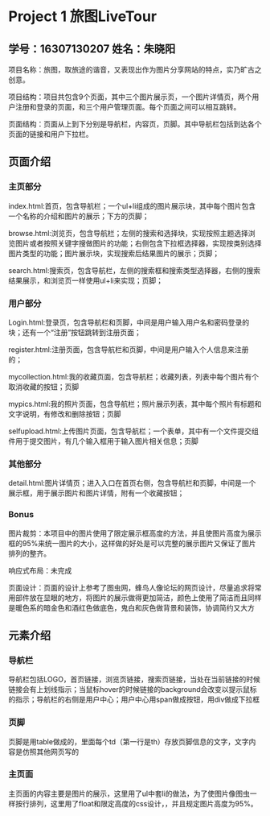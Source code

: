 # Project 1 旅图LiveTour
## 学号：16307130207 姓名：朱晓阳

项目名称：旅图，取旅途的谐音，又表现出作为图片分享网站的特点，实乃旷古之创意。

项目结构：项目共包含9个页面，其中三个图片展示页，一个图片详情页，两个用户注册和登录的页面，和三个用户管理页面。每个页面之间可以相互跳转。

页面结构：页面从上到下分别是导航栏，内容页，页脚。其中导航栏包括到达各个页面的链接和用户下拉栏。

## 页面介绍
### 主页部分

index.html:首页，包含导航栏；一个ul+li组成的图片展示块，其中每个图片包含一个名称的介绍和图片的展示；下方的页脚；

browse.html:浏览页，包含导航栏；左侧的搜索和选择块，实现按照主题选择浏览图片或者按照关键字搜做图片的功能；右侧包含下拉框选择器，实现按类别选择图片类型的功能；图片展示块，实现搜索后结果图片的展示；页脚；

search.html:搜索页，包含导航栏，左侧的搜索框和搜索类型选择器，右侧的搜索结果展示，和浏览页一样使用ul+li来实现；页脚；

### 用户部分

Login.html:登录页，包含导航栏和页脚，中间是用户输入用户名和密码登录的块；还有一个“注册”按钮跳转到注册页面；

register.html:注册页面，包含导航栏和页脚，中间是用户输入个人信息来注册的；

mycollection.html:我的收藏页面，包含导航栏；收藏列表，列表中每个图片有个取消收藏的按钮；页脚

mypics.html:我的照片页面，包含导航栏；照片展示列表，其中每个照片有标题和文字说明，有修改和删除按钮；页脚

selfupload.html:上传图片页面，包含导航栏；一个表单，其中有一个文件提交组件用于提交图片，有几个输入框用于输入图片相关信息；页脚

### 其他部分

detail.html:图片详情页；进入入口在首页右侧，包含导航栏和页脚，中间是一个展示框，用于展示图片和图片详情，附有一个收藏按钮；

### Bonus

图片裁剪：本项目中的图片使用了限定展示框高度的方法，并且使图片高度为展示框的95%来统一图片的大小，这样做的好处是可以完整的展示图片又保证了图片排列的整齐。

响应式布局：未完成

页面设计：页面的设计上参考了图虫网，蜂鸟人像论坛的网页设计，尽量追求将常用部件放在显眼的地方，将图片的展示做得更加简洁，颜色上使用了简洁而且同样是暖色系的暗金色和酒红色做底色，鬼白和灰色做背景和装饰，协调简约又大方

## 元素介绍

### 导航栏

导航栏包括LOGO，首页链接，浏览页链接，搜索页链接，当处在当前链接的时候链接会有上划线指示；当鼠标hover的时候链接的background会改变以提示鼠标的指示；导航栏的右侧是用户中心；用户中心用span做成按钮，用div做成下拉框

### 页脚

页脚是用table做成的，里面每个td（第一行是th）存放页脚信息的文字，文字内容是仿照其他网页写的

### 主页面

主页面的内容主要是图片的展示，这里用了ul中套li的做法，为了使图片像图虫一样按行排列，这里用了float和限定高度的css设计，，并且规定图片高度为95%。